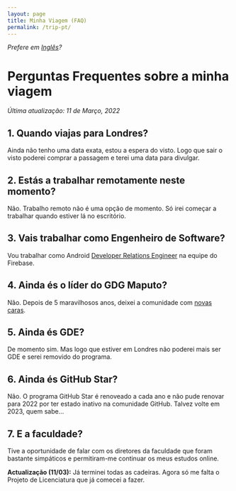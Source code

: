 ```yaml
---
layout: page
title: Minha Viagem (FAQ)
permalink: /trip-pt/
---
```


_Prefere em [Inglês](/trip/)?_

# Perguntas Frequentes sobre a minha viagem

_Última atualização: 11 de Março, 2022_

## 1. Quando viajas para Londres?

Ainda não tenho uma data exata, estou a espera do visto.
Logo que sair o visto poderei comprar a passagem e terei uma data para divulgar.

## 2. Estás a trabalhar remotamente neste momento?

Não. Trabalho remoto não é uma opção de momento. Só irei começar a trabalhar quando estiver lá no escritório.

## 3. Vais trabalhar como Engenheiro de Software?

Vou trabalhar como Android [Developer Relations Engineer](https://thiagolima.blog.br/o-que-%C3%A9-developer-relations-52c87a10d57b?gif=true) na equipe do Firebase.

## 4. Ainda és o líder do GDG Maputo?

Não. Depois de 5 maravilhosos anos, deixei a comunidade com [novas caras](https://gdg.community.dev/gdg-maputo/#team-list).

## 5. Ainda és GDE?

De momento sim. Mas logo que estiver em Londres não poderei mais ser GDE e serei removido do programa.

## 6. Ainda és GitHub Star?

Não. O programa GitHub Star é renoveado a cada ano e não pude renovar para 2022 por ter estado inativo na comunidade GitHub. Talvez volte em 2023, quem sabe...

## 7. E a faculdade?

Tive a oportunidade de falar com os diretores da faculdade que foram bastante simpáticos e permitiram-me continuar os meus estudos online.

**Actualização (11/03):** Já terminei todas as cadeiras. Agora só me falta o Projeto de Licenciatura que já comecei a fazer.
